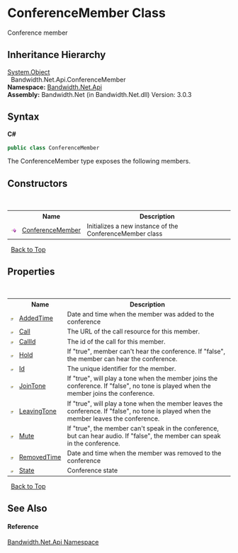 ﻿# ConferenceMember Class
 

Conference member


## Inheritance Hierarchy
<a href="http://msdn2.microsoft.com/en-us/library/e5kfa45b" target="_blank">System.Object</a><br />&nbsp;&nbsp;Bandwidth.Net.Api.ConferenceMember<br />
**Namespace:**&nbsp;<a href ="N_Bandwidth_Net_Api.md">Bandwidth.Net.Api</a><br />**Assembly:**&nbsp;Bandwidth.Net (in Bandwidth.Net.dll) Version: 3.0.3

## Syntax

**C#**<br />
``` C#
public class ConferenceMember
```

The ConferenceMember type exposes the following members.


## Constructors
&nbsp;<table><tr><th></th><th>Name</th><th>Description</th></tr><tr><td>![Public method](media/pubmethod.gif "Public method")</td><td><a href ="M_Bandwidth_Net_Api_ConferenceMember__ctor.md">ConferenceMember</a></td><td>
Initializes a new instance of the ConferenceMember class</td></tr></table>&nbsp;
<a href="#conferencemember-class">Back to Top</a>

## Properties
&nbsp;<table><tr><th></th><th>Name</th><th>Description</th></tr><tr><td>![Public property](media/pubproperty.gif "Public property")</td><td><a href ="P_Bandwidth_Net_Api_ConferenceMember_AddedTime.md">AddedTime</a></td><td>
Date and time when the member was added to the conference</td></tr><tr><td>![Public property](media/pubproperty.gif "Public property")</td><td><a href ="P_Bandwidth_Net_Api_ConferenceMember_Call.md">Call</a></td><td>
The URL of the call resource for this member.</td></tr><tr><td>![Public property](media/pubproperty.gif "Public property")</td><td><a href ="P_Bandwidth_Net_Api_ConferenceMember_CallId.md">CallId</a></td><td>
The id of the call for this member.</td></tr><tr><td>![Public property](media/pubproperty.gif "Public property")</td><td><a href ="P_Bandwidth_Net_Api_ConferenceMember_Hold.md">Hold</a></td><td>
If "true", member can't hear the conference. If "false", the member can hear the conference.</td></tr><tr><td>![Public property](media/pubproperty.gif "Public property")</td><td><a href ="P_Bandwidth_Net_Api_ConferenceMember_Id.md">Id</a></td><td>
The unique identifier for the member.</td></tr><tr><td>![Public property](media/pubproperty.gif "Public property")</td><td><a href ="P_Bandwidth_Net_Api_ConferenceMember_JoinTone.md">JoinTone</a></td><td>
If "true", will play a tone when the member joins the conference. If "false", no tone is played when the member joins the conference.</td></tr><tr><td>![Public property](media/pubproperty.gif "Public property")</td><td><a href ="P_Bandwidth_Net_Api_ConferenceMember_LeavingTone.md">LeavingTone</a></td><td>
If "true", will play a tone when the member leaves the conference. If "false", no tone is played when the member leaves the conference.</td></tr><tr><td>![Public property](media/pubproperty.gif "Public property")</td><td><a href ="P_Bandwidth_Net_Api_ConferenceMember_Mute.md">Mute</a></td><td>
If "true", the member can't speak in the conference, but can hear audio. If "false", the member can speak in the conference.</td></tr><tr><td>![Public property](media/pubproperty.gif "Public property")</td><td><a href ="P_Bandwidth_Net_Api_ConferenceMember_RemovedTime.md">RemovedTime</a></td><td>
Date and time when the member was removed to the conference</td></tr><tr><td>![Public property](media/pubproperty.gif "Public property")</td><td><a href ="P_Bandwidth_Net_Api_ConferenceMember_State.md">State</a></td><td>
Conference state</td></tr></table>&nbsp;
<a href="#conferencemember-class">Back to Top</a>

## See Also


#### Reference
<a href ="N_Bandwidth_Net_Api.md">Bandwidth.Net.Api Namespace</a><br />